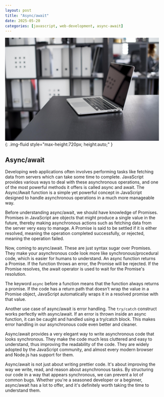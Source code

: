 ```yaml
---
layout: post
title: "Async/await"
date: 2025-05-20
categories: [javascript, web-development, async-await]
---
```


![Image](/assets/g2644704a88d2d3624a720e0e7a17b3220c01ae35a7bf9686cc03dbe7a840430c36bdb0ee07576a4cbbb8558293767fc3c4c99507c54fb2eb8d35a19cc6fafe70_1280.jpg){: .img-fluid style="max-height:720px; height:auto;" }

## Async/await

Developing web applications often involves performing tasks like fetching data from servers which can take some time to complete. JavaScript provides various ways to deal with these asynchronous operations, and one of the most powerful methods it offers is called async and await. The Async/Await function is a simple yet powerful concept in JavaScript designed to handle asynchronous operations in a much more manageable way.

Before understanding async/await, we should have knowledge of Promises. Promises in JavaScript are objects that might produce a single value in the future, thereby making asynchronous actions such as fetching data from the server very easy to manage. A Promise is said to be settled if it is either resolved, meaning the operation completed successfully, or rejected, meaning the operation failed.

Now, coming to async/await. These are just syntax sugar over Promises. They make your asynchronous code look more like synchronous/procedural code, which is easier for humans to understand. An async function returns a Promise. If the function throws an error, the Promise will be rejected. If the Promise resolves, the await operator is used to wait for the Promise's resolution.

The keyword `async` before a function means that the function always returns a promise. If the code has a return path that doesn’t wrap the value in a Promise object, JavaScript automatically wraps it in a resolved promise with that value.

Another use case of async/await is error handling. The `try/catch` construct works perfectly with async/await. If an error is thrown inside an async function, it can be caught and handled using a try/catch block. This makes error handling in our asynchronous code even better and cleaner.

Async/await provides a very elegant way to write asynchronous code that looks synchronous. They make the code much less cluttered and easy to understand, thus improving the readability of the code. They are widely adopted by the JavaScript community, and almost every modern browser and Node.js has support for them.

Async/await is not just about writing prettier code. It's about improving the way we write, read, and reason about asynchronous tasks. By structuring our code in a way that appears synchronous, we can prevent a lot of common bugs. Whether you're a seasoned developer or a beginner, async/await has a lot to offer, and it's definitely worth taking the time to understand them.
